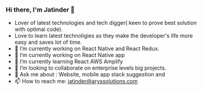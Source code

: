 ### Hi there, I'm Jatinder 👋
- Lover of latest technologies and tech digger( keen to prove best solution with optimal code).
- Love to learn latest technoligies as they make the developer's life more easy and saves lot of time.
- 🔭 I’m currently working on React Native and React Redux.
- 🔭 I’m currently working on React Native app
- 🌱 I’m currently learning React AWS Amplify
- 👯 I’m looking to collaborate on enterprise levels big projects.
- 💬 Ask me about : Website, mobile app stack suggestion and 
- 📫 How to reach me: jatinder@aryssolutions.com


